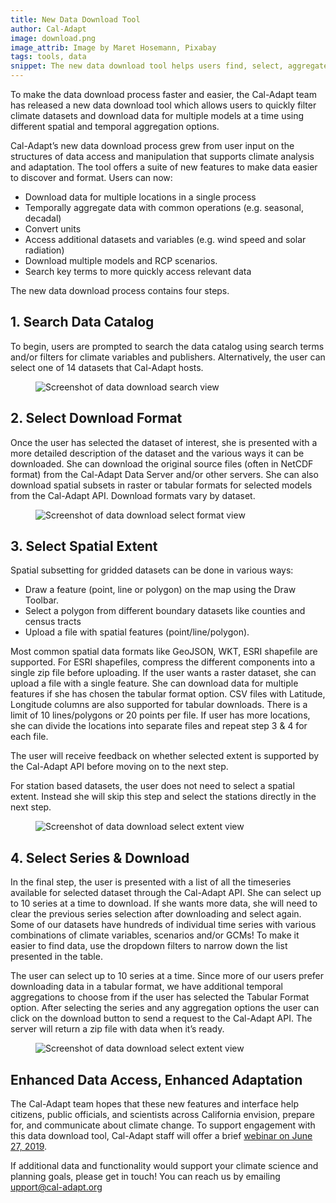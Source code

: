 ```yaml
---
title: New Data Download Tool
author: Cal-Adapt
image: download.png
image_attrib: Image by Maret Hosemann, Pixabay
tags: tools, data
snippet: The new data download tool helps users find, select, aggregate, and download climate data for a suite of projections and variables.
---
```


To make the data download process faster and easier, the Cal-Adapt team has released a new data download tool which allows users to quickly filter climate datasets and download data for multiple models at a time using different spatial and temporal aggregation options.

Cal-Adapt’s new data download process grew from user input on the structures of data access and manipulation that supports climate analysis and adaptation. The tool offers a suite of new features to make data easier to discover and format. Users can now:
- Download data for multiple locations in a single process
- Temporally aggregate data with common operations (e.g. seasonal, decadal)
- Convert units
- Access additional datasets and variables (e.g. wind speed and solar radiation)
- Download multiple models and RCP scenarios.
- Search key terms to more quickly access relevant data

The new data download process contains four steps.

## 1. Search Data Catalog
To begin, users are prompted to search the data catalog using search terms and/or filters for climate variables and publishers. Alternatively, the user can select one of 14 datasets that Cal-Adapt hosts.
<figure class="image">
  <img src="/img/blog/data-download-search.png" style="max-width:50rem;" alt="Screenshot of data download search view">
  <figcaption></figcaption>
</figure>

## 2. Select Download Format
Once the user has selected the dataset of interest, she is presented with a more detailed description of the dataset and the various ways it can be downloaded. She can download the original source files (often in NetCDF format) from the Cal-Adapt Data Server and/or other servers. She can also download spatial subsets in raster or tabular formats for selected models from the Cal-Adapt API. Download formats vary by dataset.

<figure class="image">
  <img src="/img/blog/data-download-select-format.png" style="max-width:50rem;" alt="Screenshot of data download select format view">
  <figcaption></figcaption>
</figure>

## 3. Select Spatial Extent
Spatial subsetting for gridded datasets can be done in various ways:
- Draw a feature (point, line or polygon) on the map using the Draw Toolbar.
- Select a polygon from different boundary datasets like counties and census tracts
- Upload a file with spatial features (point/line/polygon).

Most common spatial data formats like GeoJSON, WKT, ESRI shapefile are supported. For ESRI shapefiles, compress the different components into a single zip file before uploading. If the user wants a raster dataset, she can upload a file with a single feature. She can download data for multiple features if she has chosen the tabular format option. CSV files with Latitude, Longitude columns are also supported for tabular downloads. There is a limit of 10 lines/polygons or 20 points per file. If user has more locations, she can divide the locations into separate files and repeat step 3 & 4 for each file.

The user will receive feedback on whether selected extent is supported by the Cal-Adapt API before moving on to the next step.

For station based datasets, the user does not need to select a spatial extent. Instead she will skip this step and select the stations directly in the next step.

<figure class="image">
  <img src="/img/blog/data-download-select-extent.png" style="max-width:50rem;" alt="Screenshot of data download select extent view">
  <figcaption></figcaption>
</figure>

## 4. Select Series & Download
In the final step, the user is presented with a list of all the timeseries available for selected dataset through the Cal-Adapt API. She can select up to 10 series at a time to download. If she wants more data, she will need to clear the previous series selection after downloading and select again. Some of our datasets have hundreds of individual time series with various combinations of climate variables, scenarios and/or GCMs! To make it easier to find data, use the dropdown filters to narrow down the list presented in the table.

The user can select up to 10 series at a time. Since more of our users prefer downloading data in a tabular format, we have additional temporal aggregations to choose from if the user has selected the Tabular Format option. After selecting the series and any aggregation options the user can click on the download button to send a request to the Cal-Adapt API. The server will return a zip file with data when it’s ready.
<figure class="image">
  <img src="/img/blog/data-download-select-series.png" style="max-width:50rem;" class="mx-auto d-block" alt="Screenshot of data download select extent view">
  <figcaption></figcaption>
</figure>

## Enhanced Data Access, Enhanced Adaptation

The Cal-Adapt team hopes that these new features and interface help citizens, public officials, and scientists across California envision, prepare for, and communicate about climate change. To support engagement with this data download tool, Cal-Adapt staff will offer a brief [webinar on June 27, 2019](/events/webinar-accessing-climate-data).

If additional data and functionality would support your climate science and planning goals, please get in touch! You can reach us by emailing <upport@cal-adapt.org>
